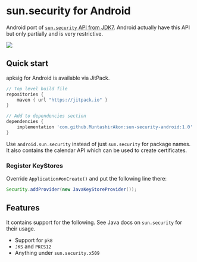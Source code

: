 # sun.security for Android

Android port of [`sun.security` API from JDK7](http://hg.openjdk.java.net/jdk7/jdk7/jdk/file/9b8c96f96a0f/src/share/classes/sun/security). Android actually have this API but only partially and is very restrictive.

[![](https://jitpack.io/v/MuntashirAkon/sun-security-android.svg)](https://jitpack.io/#MuntashirAkon/sun-security-android)

## Quick start
apksig for Android is available via JitPack.

```groovy
// Top level build file
repositories {
    maven { url "https://jitpack.io" }
}

// Add to dependencies section
dependencies {
    implementation 'com.github.MuntashirAkon:sun-security-android:1.0'
}
```

Use `android.sun.security` instead of just `sun.security` for package names. It also contains the calendar API which can be used to create certificates.

### Register KeyStores
Override `Application#onCreate()` and put the following line there:
```java
Security.addProvider(new JavaKeyStoreProvider());
```

## Features
It contains support for the following. See Java docs on `sun.security` for their usage.
  * Support for `pk8`
  * `JKS` and `PKCS12`
  * Anything under `sun.security.x509`

